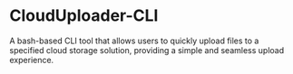 # CloudUploader-CLI
A bash-based CLI tool that allows users to quickly upload files to a specified cloud storage solution, providing a simple and seamless upload experience.
